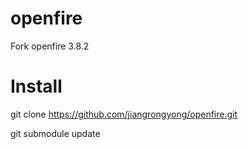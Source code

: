openfire
========

Fork openfire 3.8.2

Install
===

git clone https://github.com/jiangrongyong/openfire.git

git submodule update

